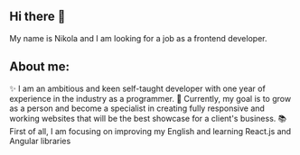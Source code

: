 ## Hi there 👋

My name is Nikola and I am looking for a job as a frontend developer.

## About me:

✨ I am an ambitious and keen self-taught developer with one year of experience in the industry as a programmer. 
🎯 Currently, my goal is to grow as a person and become a specialist in creating fully responsive and working websites that will be the best showcase for a client's business.
📚 First of all, I am focusing on improving my English and learning React.js and Angular libraries

